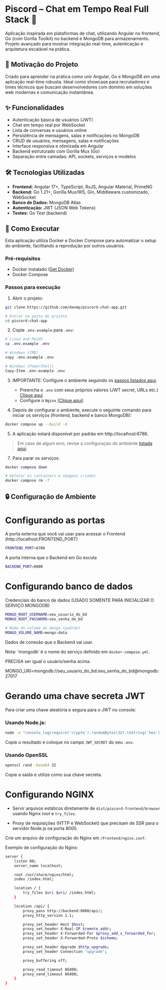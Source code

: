 # Piscord – Chat em Tempo Real Full Stack 🚀

Aplicação inspirada em plataformas de chat, utilizando Angular no frontend, Go (com Gorilla Toolkit) no backend e MongoDB para armazenamento. Projeto avançado para mostrar integração real-time, autenticação e arquitetura escalável na prática.

## 🚩 Motivação do Projeto

Criado para aprender na prática como unir Angular, Go e MongoDB em uma aplicação real-time robusta. Ideal como showcase para recrutadores e times técnicos que buscam desenvolvedores com domínio em soluções web modernas e comunicação instantânea.

## ✨ Funcionalidades

- Autenticação básica de usuários (JWT)
- Chat em tempo real por WebSocket
- Lista de conversas e usuários online
- Persistência de mensagens, salas e notificações no MongoDB
- CRUD de usuários, mensagens, salas e notificações
- Interface responsiva e otimizada em Angular
- Backend estruturado com Gorilla Mux (Go)
- Separação entre camadas: API, sockets, serviços e modelos

## 🛠️ Tecnologias Utilizadas

- **Frontend:** Angular 17+, TypeScript, RxJS, Angular Material, PrimeNG
- **Backend:** Go 1.21+, Gorilla Mux/WS, Gin, Middleware customizado, WebSocket
- **Banco de Dados:** MongoDB Atlas
- **Autenticação:** JWT (JSON Web Tokens)
- **Testes:** Go Test (backend)

## 🚀 Como Executar

Esta aplicação utiliza Docker e Docker Compose para automatizar o setup do ambiente, facilitando a reprodução por outros usuários.

### Pré-requisitos

- Docker instalado ([Get Docker](https://docs.docker.com/get-started/get-docker/))
- Docker Compose

### Passos para execução

1. Abrir o projeto:

```bash
git clone https://github.com/davmp/piscord-chat-app.git

# Entrar na pasta do projeto
cd piscord-chat-app
```

2. Copie `.env.example` para `.env`:

```bash
# Linux and MacOS
cp .env.example .env

# Windows (CMD)
copy .env.example .env

# Windows (PowerShell)
Copy-Item .env.example .env
```

3. IMPORTANTE: Configure o ambiente seguindo os [passos listados aqui](#-configura%C3%A7%C3%A3o-de-ambiente).
   - Preencha o `.env` com seus próprios valores (JWT secret, URLs etc.) [Clique aqui](#configurando-as-portas)
   - Configure o `Nginx` [(Clique aqui)](#configurando-nginx)

5. Depois de configurar o ambiente, execute o seguinte comando para iniciar os serviços (frontend, backend e banco MongoDB):

```bash
docker compose up --build -d
```

5. A aplicação estará disponível por padrão em http://localhost:6786.

> Em caso de algum erro, revise a configuração do ambiente [listada aqui](#-configura%C3%A7%C3%A3o-de-ambiente).

7. Para parar os serviços:

```bash
docker compose down

# Deletar os containers e imagens criados
docker compose rm -f
```

## 🔒 Configuração de Ambiente

# Configurando as portas

A porta externa que você vai usar para acessar o Frontend (http://localhost:FRONTEND_PORT)

```bash
FRONTEND_PORT=6786
```

A porta interna que o Backend em Go escuta

```bash
BACKEND_PORT=8000
```

# Configurando banco de dados

Credenciais do banco de dados (USADO SOMENTE PARA INICIALIZAR O SERVIÇO MONGODB)

```bash
MONGO_ROOT_USERNAME=seu_usuario_do_bd
MONGO_ROOT_PASSWORD=seu_senha_do_bd

# Nome do volume do mongo (padrão)
MONGO_VOLUME_NAME=mongo-data
```

Dados de conexão que o Backend vai usar.

Nota: 'mongodb' é o nome do serviço definido em `docker-compose.yml`.

PRECISA ser igual o usuário/senha acima.

MONGO_URI=mongodb://seu_usuario_do_bd:seu_senha_do_bd@mongodb:27017

# Gerando uma chave secreta JWT

Para criar uma chave aleatória e segura para o JWT no console:

### Usando Node.js:

```bash
node -e "console.log(require('crypto').randomBytes(32).toString('hex'))"
```

Copie o resultado e coloque no campo `JWT_SECRET` do seu `.env`.

### Usando OpenSSL

```bash
openssl rand -base64 32
```

Copie a saída e utilize como sua chave secreta.

# Configurando NGINX

- Servir arquivos estáticos diretamente de `dist/piscord-frontend/browser` usando Nginx root e `try_files`.

- Proxy de requisições (HTTP e WebSocket) que precisam de SSR para o servidor Node.js na porta 8000.

Crie um arquivo de configuração do Nginx em `/Frontend/nginx.conf`.

Exemplo de configuração do Nginx:

```bash
server {
    listen 80;
    server_name localhost;

    root /usr/share/nginx/html;
    index /index.html;

    location / {
        try_files $uri $uri/ /index.html;
    }

    location /api/ {
        proxy_pass http://backend:8000/api/;
        proxy_http_version 1.1;

        proxy_set_header Host $host;
        proxy_set_header X-Real-IP $remote_addr;
        proxy_set_header X-Forwarded-For $proxy_add_x_forwarded_for;
        proxy_set_header X-Forwarded-Proto $scheme;

        proxy_set_header Upgrade $http_upgrade;
        proxy_set_header Connection "upgrade";

        proxy_buffering off;

        proxy_read_timeout 86400;
        proxy_send_timeout 86400;
    }
}
```
